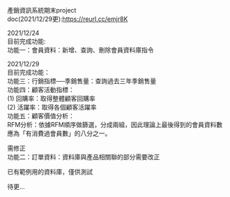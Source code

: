 產銷資訊系統期末project  
doc(2021/12/29更):https://reurl.cc/emjr8K  
  
2021/12/24  
目前完成功能:  
功能一：會員資料：新增、查詢、刪除會員資料庫指令  
  
2021/12/29  
目前完成功能：  
功能三：行銷指標──季銷售量：查詢過去三年季銷售量  
功能四：顧客活動指標：  
(1) 回購率：取得整體顧客回購率  
(2) 活躍率：取得各個顧客活躍率  
功能五：顧客價值分析：  
RFM分析：依據RFM順序做篩選，分成兩組，因此理論上最後得到的會員資料數應為「有消費過會員數」的八分之一。  
  
需修正  
功能二：訂單資料：資料庫與產品相關聯的部分需要改正  
  
已有範例用的資料庫，僅供測試  
  
待更...  
